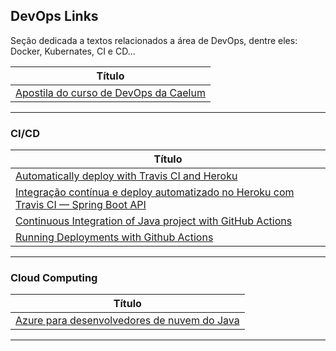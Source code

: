 ## DevOps Links

Seção dedicada a textos relacionados a área de DevOps, dentre eles: Docker, Kubernates, CI e CD...

| **Título** |
|---|
| [Apostila do curso de DevOps da Caelum] |
-----------

### CI/CD

| **Título**  |
|---|
|[Automatically deploy with Travis CI and Heroku]|
|[Integração contínua e deploy automatizado no Heroku com Travis CI — Spring Boot API]|
|[Continuous Integration of Java project with GitHub Actions]|
|[Running Deployments with Github Actions]|
------------

### Cloud Computing

| **Título**  |
|---|
| [Azure para desenvolvedores de nuvem do Java] |
------------

[Apostila do curso de DevOps da Caelum]: <https://github.com/caelum/apostila-devops>

[comment]: # (CI/CD)
[Automatically deploy with Travis CI and Heroku]: <https://medium.com/@felipeluizsoares/automatically-deploy-with-travis-ci-and-heroku-ddba1361647f>
[Integração contínua e deploy automatizado no Heroku com Travis CI — Spring Boot API
]: <https://medium.com/@vitor.alves/integra%C3%A7%C3%A3o-cont%C3%ADnua-e-deploy-automatizado-no-heroku-com-travis-ci-spring-boot-api-da96a32b93ab>
[Continuous Integration of Java project with GitHub Actions]: <https://medium.com/faun/continuous-integration-of-java-project-with-github-actions-7a8a0e8246ef>
[Running Deployments with Github Actions]: <https://4lex.nz/technical/2020/07/13/github-actions-heroku-sentry/>

[comment]: # (Cloud Computing)
[Azure para desenvolvedores de nuvem do Java]: <https://docs.microsoft.com/pt-br/azure/java/?view=azure-java-stable>



